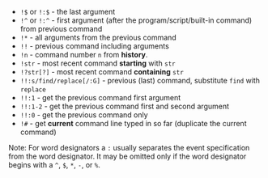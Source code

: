 - `!$` or `!:$` - the last argument
- `!^` or `!:^` - first argument (after the program/script/built-in command) from previous command
- `!*` - all arguments from the previous command
- `!!` - previous command including arguments
- `!n` - command number `n` from **history**.
- `!str` - most recent command **starting** with `str`
- `!?str[?]` - most recent command **containing** `str`
- `!!:s/find/replace[/:G]` - previous (last) command, substitute `find` with `replace`
- `!!:1` - get the previous command first argument
- `!!:1-2` - get the previous command first and second argument
- `!!:0` - get the previous command only
- `!#` - get **current** command line typed in so far (duplicate the current command)

Note:
For word designators a `:` usually separates the event specification from the word designator. It may be omitted only if the word designator begins with a `^`, `$`, `*`, `-`, or `%`.
